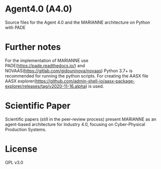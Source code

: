 # Agent4.0 (A4.0)
Source files for the Agent 4.0 and the MARIANNE architecture on Python with PADE

# Further notes
For the implementation of MARIANNE use PADE(https://pade.readthedocs.io/) and NOVAAS(https://gitlab.com/gidouninova/novaas) 
Python 3.7+ is recommended for running the python scripts.
For creating the AASX file AASX explorer(https://github.com/admin-shell-io/aasx-package-explorer/releases/tag/v2020-11-16.alpha) is used. 

# Scientific Paper
Scientific papers (still in the peer-review process) present MARIANNE as an agent-based architecture for Industry 4.0, focusing on Cyber-Physical Production Systems.

# License
GPL v3.0
